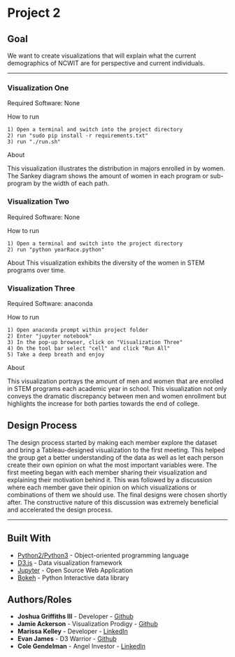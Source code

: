# Project 2



## Goal
We want to create visualizations that will explain what the current demographics of NCWIT are for perspective and current individuals.
___

### Visualization One

Required Software: None

How to run

```
1) Open a terminal and switch into the project directory
2) run "sudo pip install -r requirements.txt"
3) run "./run.sh"
```

About

This visualization illustrates the distribution in majors enrolled in by women. The Sankey diagram shows the amount of women in each program or sub-program by the width of each path.

### Visualization Two

Required Software: None

How to run
```
1) Open a terminal and switch into the project directory
2) run "python yearRace.python"
```
About
This visualization exhibits the diversity of the women in STEM programs over time.


### Visualization Three

Required Software: anaconda

How to run
```
1) Open anaconda prompt within project folder
2) Enter "jupyter notebook"
3) In the pop-up browser, click on "Visualization Three"
4) On the tool bar select "cell" and click "Run All"
5) Take a deep breath and enjoy
```
About

This visualization portrays the amount of men and women that are enrolled in STEM programs each academic year in school. This visualization not only conveys the dramatic discrepancy between men and women enrollment but highlights the increase for both parties towards the end of college.


## Design Process


The design process started by making each member explore the dataset and bring a Tableau-designed visualization to the first meeting. This helped the group get a better understanding of the data as well as let each person create their own opinion on what the most important variables were. The first meeting began with each member sharing their visualization and explaining their motivation behind it. This was followed by a discussion where each member gave their opinion on which visualizations or combinations of them we should use. The final designs were chosen shortly after. The constructive nature of this discussion was extremely beneficial and accelerated the design process.

___
## Built With

* [Python2/Python3](https://www.python.org) - Object-oriented programming language
* [D3.js](https://d3js.org) - Data visualization framework
* [Jupyter](http://jupyter.org) - Open Source Web Application
* [Bokeh](https://bokeh.pydata.org/en/latest/) - Python Interactive data library


## Authors/Roles

* **Joshua Griffiths III** - Developer - [Github](https://github.com/joshuaGriffiths)
* **Jamie Ackerson** - Visualization Prodigy - [Github](https://github.com/jackerson)
* **Marissa Kelley** - Developer - [LinkedIn](https://www.linkedin.com/in/marissa-kelley/)
* **Evan James** - D3 Warrior - [Github](https://github.com/ejames917)
* **Cole Gendelman** - Angel Investor - [LinkedIn
](https://www.linkedin.com/in/cole-gendelman-a9101b5b/)
